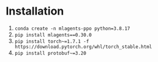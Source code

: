 # Installation

1. `conda create -n mlagents-ppo python=3.8.17`
2. `pip install mlagents==0.30.0`
3. `pip install torch~=1.7.1 -f https://download.pytorch.org/whl/torch_stable.html`
4. `pip install protobuf~=3.20`